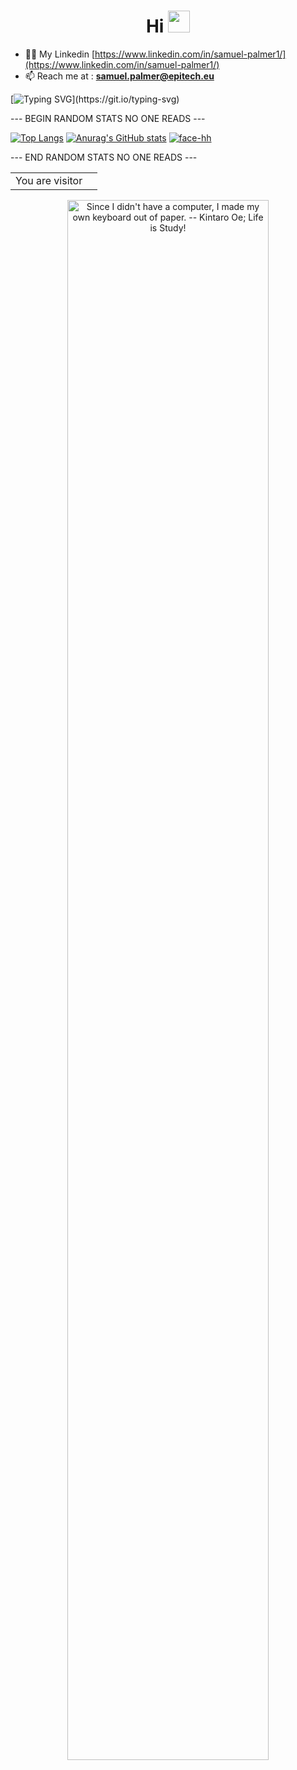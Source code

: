 <h1 align="center">Hi <img height="35px" src="https://raw.githubusercontent.com/MartinHeinz/MartinHeinz/master/wave.gif" width="35px"></h1>

- 👨‍💻 My Linkedin [https://www.linkedin.com/in/samuel-palmer1/](https://www.linkedin.com/in/samuel-palmer1/)
- 📫 Reach me at : **samuel.palmer@epitech.eu**

[![Typing SVG](https://readme-typing-svg.herokuapp.com?size=30&lines=Touch+some+grass.)](https://git.io/typing-svg)

--- BEGIN RANDOM STATS NO ONE READS ---

[![Top Langs](https://github-readme-stats.vercel.app/api/top-langs/?username=beamcode&layout=compact&theme=gruvbox)](https://github.com/beamcode/beamcode)
[![Anurag's GitHub stats](https://github-readme-stats.vercel.app/api?username=beamcode&show_icons=true&theme=gruvbox)](https://github.com/beamcode/beamcode)
[![face-hh](https://github-readme-stats.vercel.app/api/top-langs?username=beamcode&show_icons=true&theme=tokyonight&layout=compact)](https://github.com/beamcode/beamcode)

--- END RANDOM STATS NO ONE READS ---

<table>
  <tr>
    <td>You are visitor</td>
    <td><img src="https://profile-counter.glitch.me/beamcode/count.svg" alt="" /></td>
  </tr>
</table>

<center>
  <img src="https://www.kto.so/content/images/2018/11/kintaro-since-i-did-not-have-a-computer-2.png" alt="Since I didn't have a computer, I made my own keyboard out of paper. -- Kintaro Oe; Life is Study!" width=80% />
</center>
